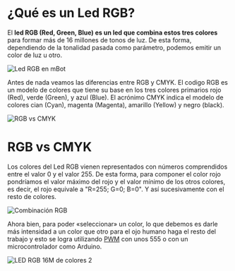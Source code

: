 # ¿Qué es un Led RGB?

El  **led RGB (Red, Green, Blue) es un led que combina estos tres colores**  para formar más de 16 millones de tonos de luz. De esta forma, dependiendo de la tonalidad pasada como parámetro, podemos emitir un color de luz u otro. 

![Led RGB en mBot](https://www.programoergosum.com/images/cursos/251-led-rgb-del-robot-mbot/led-rgb.png)


Antes de nada veamos las diferencias entre RGB y CMYK. El codigo RGB es un modelo de colores que tiene su base en los tres colores primarios rojo (Red), verde (Green), y azul (Blue). El acrónimo CMYK indica el modelo de colores cian (Cyan), magenta (Magenta), amarillo (Yellow) y negro (black).

![RGB vs CMYK](https://www.programoergosum.com/images/cursos/251-led-rgb-del-robot-mbot/colores-rgb-cmyk.png)

# RGB vs CMYK

Los colores del Led RGB vienen representados con números comprendidos entre el valor 0 y el valor 255. De esta forma, para componer el color rojo pondríamos el valor máximo del rojo y el valor mínimo de los otros colores, es decir, el rojo equivale a "R=255; G=0; B=0". Y así sucesivamente con el resto de colores.

![Combinación RGB](https://www.programoergosum.com/images/cursos/251-led-rgb-del-robot-mbot/colores-rgb.png)

Ahora bien, para poder «seleccionar» un color, lo que debemos es darle más intensidad a un color que otro para el ojo humano haga el resto del trabajo y esto se logra utilizando  [PWM](https://saber.patagoniatec.com/2019/07/como-funciona-el-pwm/)  con unos 555 o con un microcontrolador como Arduino.

![LED RGB 16M de colores 2](https://i2.wp.com/saber.patagoniatec.com/wp-content/uploads/2019/07/AntiqueHeartfeltDoctorfish-size_restricted.gif?w=1080&ssl=1 "LED RGB 16M de colores 4")
<!--stackedit_data:
eyJoaXN0b3J5IjpbLTE0Mzc2MTIyODYsLTE1ODI2NjI4ODMsLT
E1NTc3MjQwNl19
-->